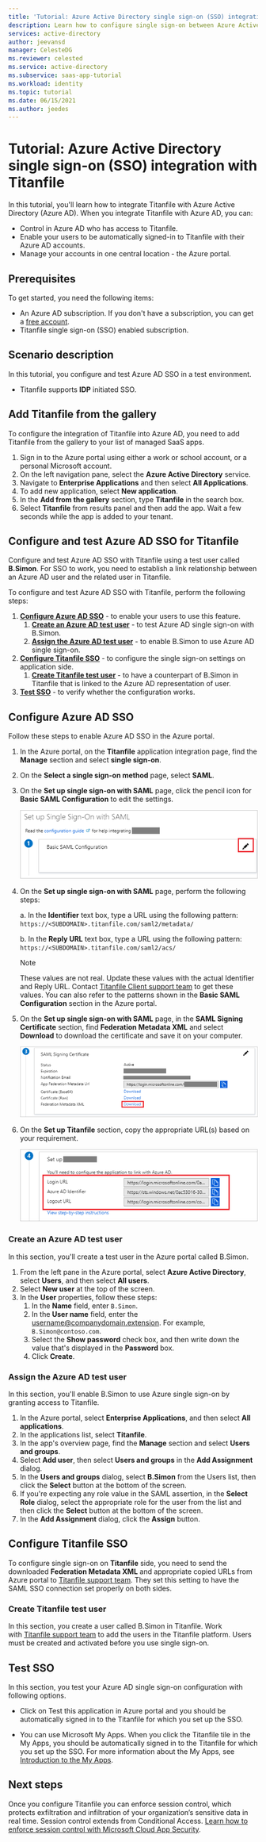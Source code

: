 ```yaml
---
title: 'Tutorial: Azure Active Directory single sign-on (SSO) integration with Titanfile | Microsoft Docs'
description: Learn how to configure single sign-on between Azure Active Directory and Titanfile.
services: active-directory
author: jeevansd
manager: CelesteDG
ms.reviewer: celested
ms.service: active-directory
ms.subservice: saas-app-tutorial
ms.workload: identity
ms.topic: tutorial
ms.date: 06/15/2021
ms.author: jeedes
---
```


# Tutorial: Azure Active Directory single sign-on (SSO) integration with Titanfile

In this tutorial, you'll learn how to integrate Titanfile with Azure Active Directory (Azure AD). When you integrate Titanfile with Azure AD, you can:

* Control in Azure AD who has access to Titanfile.
* Enable your users to be automatically signed-in to Titanfile with their Azure AD accounts.
* Manage your accounts in one central location - the Azure portal.

## Prerequisites

To get started, you need the following items:

* An Azure AD subscription. If you don't have a subscription, you can get a [free account](https://azure.microsoft.com/free/).
* Titanfile single sign-on (SSO) enabled subscription.

## Scenario description

In this tutorial, you configure and test Azure AD SSO in a test environment.

* Titanfile supports **IDP** initiated SSO.

## Add Titanfile from the gallery

To configure the integration of Titanfile into Azure AD, you need to add Titanfile from the gallery to your list of managed SaaS apps.

1. Sign in to the Azure portal using either a work or school account, or a personal Microsoft account.
1. On the left navigation pane, select the **Azure Active Directory** service.
1. Navigate to **Enterprise Applications** and then select **All Applications**.
1. To add new application, select **New application**.
1. In the **Add from the gallery** section, type **Titanfile** in the search box.
1. Select **Titanfile** from results panel and then add the app. Wait a few seconds while the app is added to your tenant.

## Configure and test Azure AD SSO for Titanfile

Configure and test Azure AD SSO with Titanfile using a test user called **B.Simon**. For SSO to work, you need to establish a link relationship between an Azure AD user and the related user in Titanfile.

To configure and test Azure AD SSO with Titanfile, perform the following steps:

1. **[Configure Azure AD SSO](#configure-azure-ad-sso)** - to enable your users to use this feature.
    1. **[Create an Azure AD test user](#create-an-azure-ad-test-user)** - to test Azure AD single sign-on with B.Simon.
    1. **[Assign the Azure AD test user](#assign-the-azure-ad-test-user)** - to enable B.Simon to use Azure AD single sign-on.
1. **[Configure Titanfile SSO](#configure-titanfile-sso)** - to configure the single sign-on settings on application side.
    1. **[Create Titanfile test user](#create-titanfile-test-user)** - to have a counterpart of B.Simon in Titanfile that is linked to the Azure AD representation of user.
1. **[Test SSO](#test-sso)** - to verify whether the configuration works.

## Configure Azure AD SSO

Follow these steps to enable Azure AD SSO in the Azure portal.

1. In the Azure portal, on the **Titanfile** application integration page, find the **Manage** section and select **single sign-on**.
1. On the **Select a single sign-on method** page, select **SAML**.
1. On the **Set up single sign-on with SAML** page, click the pencil icon for **Basic SAML Configuration** to edit the settings.

   ![Edit Basic SAML Configuration](common/edit-urls.png)

1. On the **Set up single sign-on with SAML** page, perform the following steps:

    a. In the **Identifier** text box, type a URL using the following pattern:
    `https://<SUBDOMAIN>.titanfile.com/saml2/metadata/`

    b. In the **Reply URL** text box, type a URL using the following pattern:
    `https://<SUBDOMAIN>.titanfile.com/saml2/acs/`

	> [!NOTE]
	> These values are not real. Update these values with the actual Identifier and Reply URL. Contact [Titanfile Client support team](mailto:support@titanfile.com) to get these values. You can also refer to the patterns shown in the **Basic SAML Configuration** section in the Azure portal.

1. On the **Set up single sign-on with SAML** page, in the **SAML Signing Certificate** section,  find **Federation Metadata XML** and select **Download** to download the certificate and save it on your computer.

	![The Certificate download link](common/metadataxml.png)

1. On the **Set up Titanfile** section, copy the appropriate URL(s) based on your requirement.

	![Copy configuration URLs](common/copy-configuration-urls.png)

### Create an Azure AD test user

In this section, you'll create a test user in the Azure portal called B.Simon.

1. From the left pane in the Azure portal, select **Azure Active Directory**, select **Users**, and then select **All users**.
1. Select **New user** at the top of the screen.
1. In the **User** properties, follow these steps:
   1. In the **Name** field, enter `B.Simon`.  
   1. In the **User name** field, enter the username@companydomain.extension. For example, `B.Simon@contoso.com`.
   1. Select the **Show password** check box, and then write down the value that's displayed in the **Password** box.
   1. Click **Create**.

### Assign the Azure AD test user

In this section, you'll enable B.Simon to use Azure single sign-on by granting access to Titanfile.

1. In the Azure portal, select **Enterprise Applications**, and then select **All applications**.
1. In the applications list, select **Titanfile**.
1. In the app's overview page, find the **Manage** section and select **Users and groups**.
1. Select **Add user**, then select **Users and groups** in the **Add Assignment** dialog.
1. In the **Users and groups** dialog, select **B.Simon** from the Users list, then click the **Select** button at the bottom of the screen.
1. If you're expecting any role value in the SAML assertion, in the **Select Role** dialog, select the appropriate role for the user from the list and then click the **Select** button at the bottom of the screen.
1. In the **Add Assignment** dialog, click the **Assign** button.

## Configure Titanfile SSO

To configure single sign-on on **Titanfile** side, you need to send the downloaded **Federation Metadata XML** and appropriate copied URLs from Azure portal to [Titanfile support team](mailto:support@titanfile.com). They set this setting to have the SAML SSO connection set properly on both sides.

### Create Titanfile test user

In this section, you create a user called B.Simon in Titanfile. Work with [Titanfile support team](mailto:support@titanfile.com) to add the users in the Titanfile platform. Users must be created and activated before you use single sign-on.

## Test SSO 

In this section, you test your Azure AD single sign-on configuration with following options.

* Click on Test this application in Azure portal and you should be automatically signed in to the Titanfile for which you set up the SSO.

* You can use Microsoft My Apps. When you click the Titanfile tile in the My Apps, you should be automatically signed in to the Titanfile for which you set up the SSO. For more information about the My Apps, see [Introduction to the My Apps](../user-help/my-apps-portal-end-user-access.md).

## Next steps

Once you configure Titanfile you can enforce session control, which protects exfiltration and infiltration of your organization’s sensitive data in real time. Session control extends from Conditional Access. [Learn how to enforce session control with Microsoft Cloud App Security](/cloud-app-security/proxy-deployment-aad).
